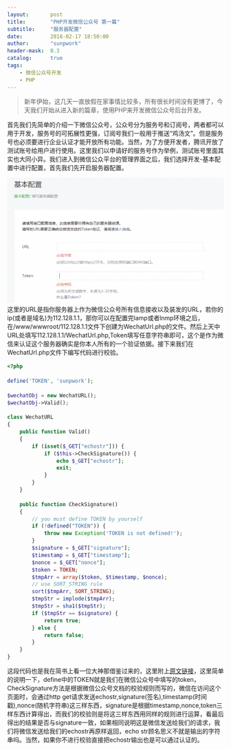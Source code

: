 ```yaml
---
layout:       post
title:        "PHP开发微信公众号 第一篇"
subtitle:     "服务器配置"
date:         2018-02-17 18:50:00
author:       "sunpwork"
header-mask:  0.3
catalog:      true
tags:
    - 微信公众号开发
    - PHP    
---
```


>新年伊始，这几天一直放假在家事情比较多，所有很长时间没有更博了，今天我们开始从进入新的篇章，使用PHP来开发微信公众号后台开发。

首先我们先简单的介绍一下微信公众号，公众号分为服务号和订阅号，两者都可以用于开发，服务号的可拓展性更强，订阅号我们一般用于推送“鸡汤文”。但是服务号也必须要进行企业认证才能开放所有功能。当然，为了方便开发者，腾讯开放了测试账号给用户进行使用。这里我们以申请好的服务号作为举例，测试账号里面其实也大同小异。我们进入到微信公众平台的管理界面之后，我们选择开发-基本配置中进行配置，首先我们先开启服务器配置。

![wechatconfig](/img/in-post/php_wechat/wechatconfig.png)
这里的URL是指你服务器上作为微信公众号所有信息接收以及装发的URL，若你的ip(或者是域名)为112.128.1.1，那你可以在配置完lamp或者lnmp环境之后，在/www/wwwroot/112.128.1.1文件下创建为WechatUrl.php的文件。然后上天中URL处填写112.128.1.1/WechatUrl.php,Token填写任意字符串即可，这个是作为微信来认证这个服务器确实是你本人所有的一个验证依据。接下来我们在WechatUrl.php文件下编写代码进行校验。

```php
<?php

define('TOKEN', 'sunpwork');

$wechatObj = new WechatURL();
$wechatObj->Valid();

class WechatURL
{
    public function Valid()
    {
        if (isset($_GET["echostr"])) {
            if ($this->CheckSignature()) {
                echo $_GET["echostr"];
                exit;
            }
        }
    }

    public function CheckSignature()
    {
        // you must define TOKEN by yourself
        if (!defined("TOKEN")) {
            throw new Exception('TOKEN is not defined!');
        }
        $signature = $_GET["signature"];
        $timestamp = $_GET["timestamp"];
        $nonce = $_GET["nonce"];
        $token = TOKEN;
        $tmpArr = array($token, $timestamp, $nonce);
        // use SORT_STRING rule
        sort($tmpArr, SORT_STRING);
        $tmpStr = implode($tmpArr);
        $tmpStr = sha1($tmpStr);
        if ($tmpStr == $signature) {
            return true;
        } else {
            return false;
        }
    }
}
```
这段代码也是我在简书上看一位大神那借鉴过来的，这里附上[原文链接](https://www.jianshu.com/p/79b54d0537b1)，这里简单的说明一下，define中的TOKEN就是我们在微信公众号中填写的token，CheckSignature方法是根据微信公众号文档的校验规则而写的，微信在访问这个页面时，会通过http get请求发送echostr,signature(签名),timestamp(时间戳),nonce(随机字符串)这三样东西，signature是根据timestamp,nonce,token三样东西计算得出，而我们的校验则是将这三样东西用同样的规则进行运算，看最后得出的结果是否与signature一致，如果相同说明这是微信发送给我们的请求，我们将微信发送给我们的echostr再原样返回，echo str顾名思义不就是输出的字符串吗。当然，如果你不进行校验直接把echostr输出也是可以通过认证的。